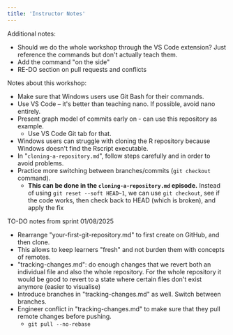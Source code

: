 ```yaml
---
title: 'Instructor Notes'
---
```


Additional notes:
- Should we do the whole workshop through the VS Code extension? Just reference the commands but don't actually teach them.
- Add the command "on the side"
- RE-DO section on pull requests and conflicts

Notes about this workshop:

- Make sure that Windows users use Git Bash for their commands.
- Use VS Code – it's better than teaching nano. If possible, avoid nano entirely.
- Present graph model of commits early on - can use this repository as example.
    - Use VS Code Git tab for that.
- Windows users can struggle with cloning the R repository because Windows doesn't find the Rscript executable.
- In "`cloning-a-repository.md`", follow steps carefully and in order to avoid problems.
- Practice more switching between branches/commits (`git checkout` command).
    - **This can be done in the `cloning-a-repository.md` episode.** Instead of using `git reset --soft HEAD~1`, we can use `git checkout`, see if the code works, then check back to HEAD (which is broken), and apply the fix

TO-DO notes from sprint 01/08/2025
- Rearrange "your-first-git-repository.md" to first create on GitHub, and then clone.
- This allows to keep learners "fresh" and not burden them with concepts of remotes.
- "tracking-changes.md": do enough changes that we revert both an individual file and also the whole repository. For the whole repository it would be good to revert to a state where certain files don't exist anymore (easier to visualise)
- Introduce branches in "tracking-changes.md" as well. Switch between branches.
- Engineer conflict in "tracking-changes.md" to make sure that they pull remote changes before pushing.
    - `git pull --no-rebase`
  
